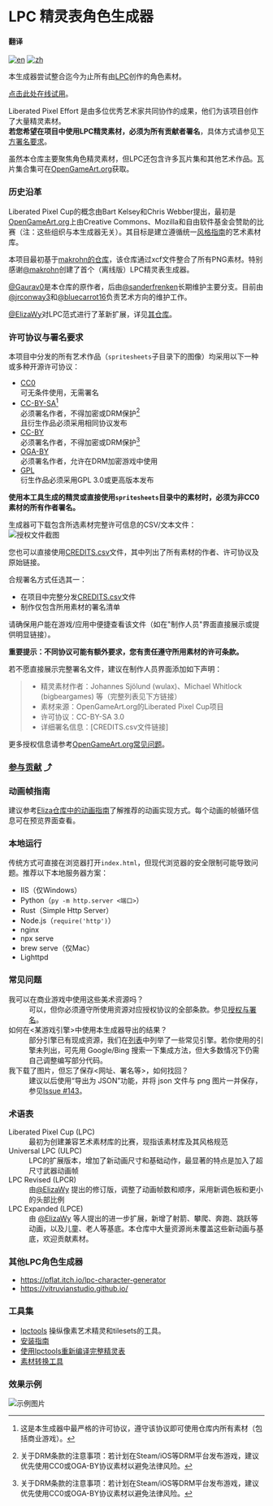 # LPC 精灵表角色生成器  

 #### 翻译
[![en](https://img.shields.io/badge/lang-en-red.svg)](https://github.com/liberatedpixelcup/Universal-LPC-Spritesheet-Character-Generator/blob/master/README.md) [![zh](https://img.shields.io/badge/lang-zh-green.svg)](https://github.com/liberatedpixelcup/Universal-LPC-Spritesheet-Character-Generator/blob/master/lang/zh/README_ZH.md)

本生成器尝试整合迄今为止所有由[LPC](https://lpc.opengameart.org)创作的角色素材。

[点击此处在线试用](https://liberatedpixelcup.github.io/Universal-LPC-Spritesheet-Character-Generator/)。

Liberated Pixel Effort 是由多位优秀艺术家共同协作的成果，他们为该项目创作了大量精灵素材。  
**若您希望在项目中使用LPC精灵素材，必须为所有贡献者署名**，具体方式请参见[下方署名要求](#许可协议与署名要求)。

虽然本仓库主要聚焦角色精灵素材，但LPC还包含许多瓦片集和其他艺术作品。瓦片集合集可在[OpenGameArt.org](https://opengameart.org)获取。

### 历史沿革

Liberated Pixel Cup的概念由Bart Kelsey和Chris Webber提出，最初是[OpenGameArt.org](https://opengameart.org)上由Creative Commons、Mozilla和自由软件基金会赞助的比赛（注：这些组织与本生成器无关）。其目标是建立遵循统一[风格指南](https://lpc.opengameart.org/static/LPC-Style-Guide/build/index.html)的艺术素材库。

本项目最初基于[makrohn的仓库](https://github.com/makrohn/Universal-LPC-spritesheet)，该仓库通过xcf文件整合了所有PNG素材。特别感谢[@makrohn](https://github.com/makrohn)创建了首个（离线版）LPC精灵表生成器。

[@Gaurav0](https://github.com/Gaurav0)是本仓库的原作者，后由[@sanderfrenken](https://github.com/sanderfrenken)长期维护主要分支。目前由[@jrconway3](https://github.com/jrconway3)和[@bluecarrot16](https://github.com/bluecarrot16)负责艺术方向的维护工作。

[@ElizaWy](https://github.com/ElizaWy)对LPC范式进行了革新扩展，详见[其仓库](https://github.com/ElizaWy/LPC)。

### 许可协议与署名要求

本项目中分发的所有艺术作品（`spritesheets`子目录下的图像）均采用以下一种或多种开源许可协议：

- [CC0](https://creativecommons.org/public-domain/cc0/)  
  可无条件使用，无需署名
- [CC-BY-SA](https://creativecommons.org/licenses/by-sa/4.0/deed.zh)[^2]  
  必须署名作者，不得加密或DRM保护[^1]  
  且衍生作品必须采用相同协议发布
- [CC-BY](https://creativecommons.org/licenses/by/4.0/)  
  必须署名作者，不得加密或DRM保护[^1]
- [OGA-BY](https://static.opengameart.org/OGA-BY-3.0.txt)  
  必须署名作者，允许在DRM加密游戏中使用
- [GPL](https://www.gnu.org/licenses/gpl-3.0.en.html#license-text)  
  衍生作品必须采用GPL 3.0或更高版本发布

[^1]: 关于DRM条款的注意事项：若计划在Steam/iOS等DRM平台发布游戏，建议优先使用CC0或OGA-BY协议素材以避免法律风险。  
[^2]: 这是本生成器中最严格的许可协议，遵守该协议即可使用仓库内所有素材（包括商业游戏）。

**使用本工具生成的精灵或直接使用`spritesheets`目录中的素材时，必须为非CC0素材的所有作者署名。**

生成器可下载包含所选素材完整许可信息的CSV/文本文件：  
![授权文件截图](/readme-images/credits-sheet.png)

您也可以直接使用[CREDITS.csv](/CREDITS.csv)文件，其中列出了所有素材的作者、许可协议及原始链接。

合规署名方式任选其一：
- 在项目中完整分发[CREDITS.csv](/CREDITS.csv)文件
- 制作仅包含所用素材的署名清单

请确保用户能在游戏/应用中便捷查看该文件（如在"制作人员"界面直接展示或提供明显链接）。

**重要提示：不同协议可能有额外要求，您有责任遵守所用素材的许可条款。**

若不愿直接展示完整署名文件，建议在制作人员界面添加如下声明：

> - 精灵素材作者：Johannes Sjölund (wulax)、Michael Whitlock (bigbeargames) 等（完整列表见下方链接）  
> - 素材来源：OpenGameArt.org的Liberated Pixel Cup项目  
> - 许可协议：CC-BY-SA 3.0  
> - 详细署名信息：[CREDITS.csv文件链接]

更多授权信息请参考[OpenGameArt.org常见问题](https://opengameart.org/content/faq#q-proprietary)。

### [参与贡献](CONTRIBUTING.md) ⤴

### 动画帧指南

建议参考[Eliza仓库中的动画指南](https://github.com/ElizaWy/LPC/blob/f07f7f5892e67c932c68f70bb04472f2c64e46bc/Characters/_%20Guides%20%26%20Palettes/Animation%20Guides)了解推荐的动画实现方式。每个动画的帧循环信息可在预览界面查看。

### 本地运行

传统方式可直接在浏览器打开`index.html`，但现代浏览器的安全限制可能导致问题。推荐以下本地服务器方案：
- IIS（仅Windows）
- Python（`py -m http.server <端口>`）
- Rust（Simple Http Server）
- Node.js（`require('http')`）
- nginx
- npx serve
- brew serve（仅Mac）
- Lighttpd

### 常见问题

<dl>
  <dt>我可以在商业游戏中使用这些美术资源吗？</dt>
<dd>可以，但你必须遵守所使用资源对应授权协议的全部条款。参见<a href="#licensing-and-attribution-credits">授权与署名</a>。</dd>
<dt>如何在&lt;某游戏引擎&gt;中使用本生成器导出的结果？</dt>
<dd>部分引擎已有现成资源，我们在<a href="#other-game-engines">列表</a>中列举了一些常见引擎。若你使用的引擎未列出，可先用 Google/Bing 搜索一下集成方法，但大多数情况下仍需自己调整编写部分代码。</dd>
<dt>我下载了图片，但忘了保存&lt;网址、署名等&gt;，如何找回？</dt>
<dd>建议以后使用“导出为 JSON”功能，并将 json 文件与 png 图片一并保存，参见<a href="https://github.com/LiberatedPixelCup/Universal-LPC-Spritesheet-Character-Generator/issues/143">Issue #143</a>。</dd>
</dl>




### 术语表

<dl>
  <dt>Liberated Pixel Cup (LPC)</dt>
  <dd>最初为创建兼容艺术素材库的比赛，现指该素材库及其风格规范</dd>
  <dt>Universal LPC (ULPC)</dt>
  <dd>LPC的扩展版本，增加了新动画尺寸和基础动作，最显著的特点是加入了超尺寸武器动画帧</dd>
  <dt>LPC Revised (LPCR)</dt>
  <dd>由<a href="https://github.com/ElizaWy">@ElizaWy</a> 提出的修订版，调整了动画帧数和顺序，采用新调色板和更小的头部比例</dd>
  <dt>LPC Expanded (LPCE)</dt>
    <dd>由 <a href="https://github.com/ElizaWy">@ElizaWy</a> 等人提出的进一步扩展，新增了射箭、攀爬、奔跑、跳跃等动画，以及儿童、老人等基底。本仓库中大量资源尚未覆盖这些新动画与基底，欢迎贡献素材。</dd>
</dl>


### 其他LPC角色生成器

- https://pflat.itch.io/lpc-character-generator  
- https://vitruvianstudio.github.io/

### 工具集

- [lpctools](https://github.com/bluecarrot16/lpctools)  操纵像素艺术精灵和tilesets的工具。
- [安装指南](tools/LPCTOOLS.md)  
- [使用lpctools重新编译完整精灵表](tools/REBUILD.md)  
- [素材转换工具](tools/VITRUVIAN.md)  

### 效果示例
![示例图片](/readme-images/example.png)